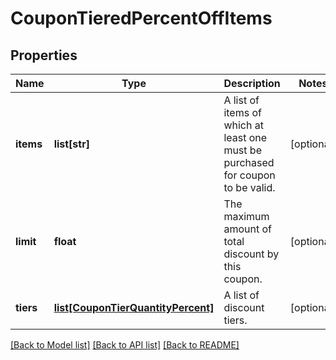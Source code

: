 # CouponTieredPercentOffItems

## Properties
Name | Type | Description | Notes
------------ | ------------- | ------------- | -------------
**items** | **list[str]** | A list of items of which at least one must be purchased for coupon to be valid. | [optional] 
**limit** | **float** | The maximum amount of total discount by this coupon. | [optional] 
**tiers** | [**list[CouponTierQuantityPercent]**](CouponTierQuantityPercent.md) | A list of discount tiers. | [optional] 

[[Back to Model list]](../README.md#documentation-for-models) [[Back to API list]](../README.md#documentation-for-api-endpoints) [[Back to README]](../README.md)


